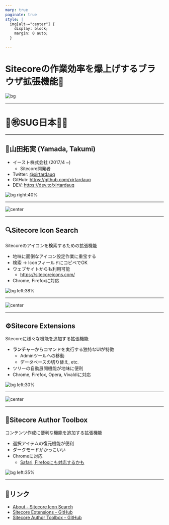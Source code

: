 ```yaml
---
marp: true
paginate: true
style: |
  img[alt~="center"] {
    display: block;
    margin: 0 auto;
  }

---
```


<!-- _paginate: false -->

# <!-- fit -->Sitecoreの作業効率を爆上げするブラウザ拡張機能:rocket:

![bg](./img/cover.png)

---

# <!-- fit -->:tada::congratulations:SUG日本:tokyo_tower::sushi:

---

## :apple:山田拓実 (Yamada, Takumi)
- イースト株式会社 (2017/4 ~)
  - Sitecore開発者
- Twitter: [@xirtardauq](https://twitter.com/xirtardauq)
- GitHub: https://github.com/xirtardauq
- DEV: https://dev.to/xirtardauq

![bg right:40%](./img/twitter-profile.png)

---

![center](./img/sitecore-icon-search-title.png)

---

## :mag:Sitecore Icon Search
Sitecoreのアイコンを検索するための拡張機能

- 地味に面倒なアイコン設定作業に重宝する
- 検索 → IconフィールドにコピペでOK
- ウェブサイトからも利用可能
  - https://sitecoreicons.com/
- Chrome, Firefoxに対応

![bg left:38%](./img/sitecore-icon-search-bg.png)

<!-- 
メモ：
Sitecore Rocksにはデフォルトで検索機能がある
-->

---

![center](./img/sitecore-extensions-title.png)

---

## :gear:Sitecore Extensions
Sitecoreに様々な機能を追加する拡張機能

- **ランチャー**からコマンドを実行する独特なUIが特徴
  - Adminツールへの移動
  - データベースの切り替え, etc.
- ツリーの自動展開機能が地味に便利
- Chrome, Firefox, Opera, Vivaldiに対応

![bg left:30%](./img/sitecore-extensions-bg.png)

<!-- 
メモ：
Sitecore 7.0 - 8.2がサポート範囲。9.xでも一応動く。
-->

---

![center](./img/sitecore-author-toolbox-title.png)

---

## :rocket:Sitecore Author Toolbox
コンテンツ作成に便利な機能を追加する拡張機能

- 選択アイテムの復元機能が便利
- ダークモードがかっこいい
- Chromeに対応
  - [Safari, Firefoxにも対応するかも](https://twitter.com/uquaisse/status/1221700172507439106)

![bg left:35%](./img/sitecore-author-toolbox-bg.png)

<!-- 
メモ：
開発が活発。
私の作った機能が一部導入された。
-->

---

## :link:リンク
- [About - Sitecore Icon Search](https://sitecoreicons.com/about)
- [Sitecore Extensions - GitHub](https://github.com/alan-null/sc_ext)
- [Sitecore Author Toolbox - GitHub](https://github.com/ugo-quaisse/sitecore-author-toolbox)
